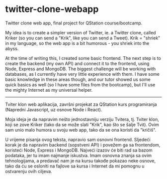 # twitter-clone-webapp

Twitter clone web app, final project for QStation course/bootcamp.

My idea is to create a simpler version of Twitter, ie. a Twitter clone, called Kriker (so you can send a "Krik", like you can send a Tweet). Krik = "shriek" in my language, so the web app is a bit humorous - you shriek into the abyss.

At the time of writing this, I created some basic frontend. The next step is to create the backend (my own API) and connect it to the frontend, using Node, Express and MongoDB. The biggest challenge will be working with databases, as I currently have very little experience with them. I have some basic knowledge in these areas though, and our tutor showed us some quick basics as well (so I have some files from the bootcamp), but I'll use the mighty Internet as my universal helper.

---

Tviter klon web aplikacija, završni projekat za QStation kurs programiranja (Napredni Javascript, uz osnove Node i React).

Moja ideja je da napravim nešto jednostavniju verziju Tvitera, tj. Tviter klon, koji se zove Kriker (tako da se može slati "Krik", kao što se šalje Tvit). Ovim sam unio malo humora u svoju web app, tako da se ona koristi da "kričiš".

U vrijeme pisanja ovog teksta, napravio sam osnovni frontend. Sljedeći korak je da napravim backend (sopstveni API) i povežem ga sa frontendom, koristeći Node, Express i MongoDB. Najveći izazov će biti rad sa bazom podataka, jer tu imam najmanje iskustva. Imam osnovna znanja sa ovim tehnologijama, a predavač nam je na kursu takođe pokazao neke osnove, tako da ću se osloniti na fajlove sa kursa i Internet da mi pomognu u ostvarenju ovih ciljeva.
